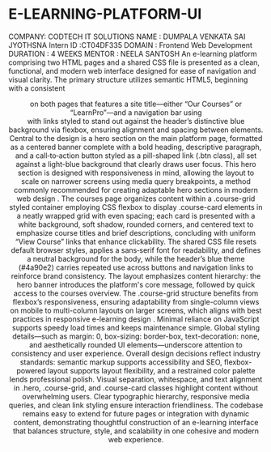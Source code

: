 # E-LEARNING-PLATFORM-UI
COMPANY: CODTECH IT SOLUTIONS
NAME : DUMPALA VENKATA SAI JYOTHSNA
Intern ID :CT04DF335
DOMAIN : Frontend Web Development
DURATION : 4 WEEKS
MENTOR : NEELA SANTOSH
An e-learning platform comprising two HTML pages and a shared CSS file is presented as a clean, functional, and modern web interface designed for ease of navigation and visual clarity. The primary structure utilizes semantic HTML5, beginning with a consistent <header> on both pages that features a site title—either “Our Courses” or “LearnPro”—and a navigation bar using <nav> with links styled to stand out against the header’s distinctive blue background via flexbox, ensuring alignment and spacing between elements. Central to the design is a hero section on the main platform page, formatted as a centered banner complete with a bold heading, descriptive paragraph, and a call‑to‑action button styled as a pill-shaped link (.btn class), all set against a light-blue background that clearly draws user focus. This hero section is designed with responsiveness in mind, allowing the layout to scale on narrower screens using media query breakpoints, a method commonly recommended for creating adaptable hero sections in modern web design . The courses page organizes content within a .course-grid styled container employing CSS flexbox to display .course-card elements in a neatly wrapped grid with even spacing; each card is presented with a white background, soft shadow, rounded corners, and centered text to emphasize course titles and brief descriptions, concluding with uniform “View Course” links that enhance clickability. The shared CSS file resets default browser styles, applies a sans‑serif font for readability, and defines a neutral background for the body, while the header’s blue theme (#4a90e2) carries repeated use across buttons and navigation links to reinforce brand consistency. The layout emphasizes content hierarchy: the hero banner introduces the platform's core message, followed by quick access to the courses overview. The .course-grid structure benefits from flexbox’s responsiveness, ensuring adaptability from single-column views on mobile to multi-column layouts on larger screens, which aligns with best practices in responsive e-learning design . Minimal reliance on JavaScript supports speedy load times and keeps maintenance simple. Global styling details—such as margin: 0, box-sizing: border-box, text-decoration: none, and aesthetically rounded UI elements—underscore attention to consistency and user experience. Overall design decisions reflect industry standards: semantic markup supports accessibility and SEO, flexbox-powered layout supports layout flexibility, and a restrained color palette lends professional polish. Visual separation, whitespace, and text alignment in .hero, .course-grid, and .course-card classes highlight content without overwhelming users. Clear typographic hierarchy, responsive media queries, and clean link styling ensure interaction friendliness. The codebase remains easy to extend for future pages or integration with dynamic content, demonstrating thoughtful construction of an e-learning interface that balances structure, style, and scalability in one cohesive and modern web experience.
